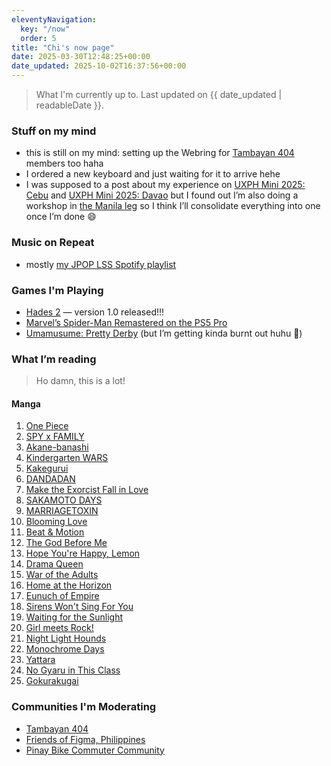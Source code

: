```yaml
---
eleventyNavigation:
  key: "/now"
  order: 5
title: "Chi's now page"
date: 2025-03-30T12:48:25+00:00
date_updated: 2025-10-02T16:37:56+00:00
---
```


> What I'm currently up to.
> Last updated on {{ date_updated | readableDate }}.

### Stuff on my mind

- this is still on my mind: setting up the Webring for [Tambayan 404](https://tambayan404.com) members too haha
- I ordered a new keyboard and just waiting for it to arrive hehe
- I was supposed to a post about my experience on [UXPH Mini 2025: Cebu](https://2025.uxph.org/cebu) and [UXPH Mini 2025: Davao](https://2025.uxph.org/davao) but I found out I’m also doing a workshop in [the Manila leg](https://2025.uxph.org/manila) so I think I’ll consolidate everything into one once I’m done 😄

### Music on Repeat

- mostly [my JPOP LSS Spotify playlist](https://open.spotify.com/playlist/1HhGj1oozPLXOG6I1xCUDw?si=ee1be7b111034486)

### Games I'm Playing

- [Hades 2](https://store.steampowered.com/app/1145350/Hades_II/) — version 1.0 released!!!
- [Marvel’s Spider-Man Remastered on the PS5 Pro](https://www.playstation.com/en-ph/games/marvels-spider-man-remastered/)
- [Umamusume: Pretty Derby](https://store.steampowered.com/app/3224770/Umamusume_Pretty_Derby/) (but I’m getting kinda burnt out huhu 🥲)

### What I’m reading

> Ho damn, this is a lot!

#### Manga

1. [One Piece](https://myanimelist.net/manga/13/One_Piece)
2. [SPY x FAMILY](https://mangaplus.shueisha.co.jp/titles/100056)
3. [Akane-banashi](https://mangaplus.shueisha.co.jp/titles/100185)
4. [Kindergarten WARS](https://mangaplus.shueisha.co.jp/titles/100246)
5. [Kakegurui](https://global.bookwalker.jp/series/75664/)
6. [DANDADAN](https://mangaplus.shueisha.co.jp/titles/100171)
7. [Make the Exorcist Fall in Love](https://mangaplus.shueisha.co.jp/titles/100198)
8. [SAKAMOTO DAYS](https://mangaplus.shueisha.co.jp/titles/100127)
9. [MARRIAGETOXIN](https://mangaplus.shueisha.co.jp/titles/100190)
10. [Blooming Love](https://mangaplus.shueisha.co.jp/titles/100245)
11. [Beat & Motion](https://mangaplus.shueisha.co.jp/titles/100228)
12. [The God Before Me](https://mangaplus.shueisha.co.jp/titles/100289)
13. [Hope You're Happy, Lemon](https://mangaplus.shueisha.co.jp/titles/100280)
14. [Drama Queen](https://mangaplus.shueisha.co.jp/titles/100404)
15. [War of the Adults](https://mangaplus.shueisha.co.jp/titles/100479)
16. [Home at the Horizon](https://mangaplus.shueisha.co.jp/titles/100467)
17. [Eunuch of Empire](https://mangaplus.shueisha.co.jp/titles/100439)
18. [Sirens Won't Sing For You](https://mangaplus.shueisha.co.jp/titles/100420)
19. [Waiting for the Sunlight](https://mangaplus.shueisha.co.jp/titles/100409)
20. [Girl meets Rock!](https://mangaplus.shueisha.co.jp/titles/100291)
21. [Night Light Hounds](https://mangaplus.shueisha.co.jp/titles/100374)
22. [Monochrome Days](https://mangaplus.shueisha.co.jp/titles/100372)
23. [Yattara](https://mangaplus.shueisha.co.jp/titles/100370)
24. [No Gyaru in This Class](https://mangaplus.shueisha.co.jp/titles/100357)
25. [Gokurakugai](https://mangaplus.shueisha.co.jp/titles/100230)

### Communities I'm Moderating

- [Tambayan 404](https://tambayan404.com)
- [Friends of Figma, Philippines](https://friends.figma.com/philippines)
- [Pinay Bike Commuter Community](https://fb.com/groups/pinaybikecommutercommunity)